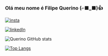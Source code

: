 ### Olá meu nome é Filipe Querino (⌐■_■)👍

[![insta](https://img.shields.io/badge/Instagram-E4405F?style=for-the-badge&logo=instagram&logoColor=white)](https://www.instagram.com/flpquerino/)

[![linkedIn](https://img.shields.io/badge/LinkedIn-0077B5?style=for-the-badge&logo=linkedin&logoColor=white)](https://www.linkedin.com/in/filipe-querino-98459a123/)

![Querino GitHub stats](https://github-readme-stats.vercel.app/api?username=FiilipeQuerino&theme=dracula&show_icons=true)

[![Top Langs](https://github-readme-stats.vercel.app/api/top-langs/?username=FiilipeQuerino&theme=dracula&layout=compact)](https://github.com/FiilipeQuerino/github-readme-stats)
